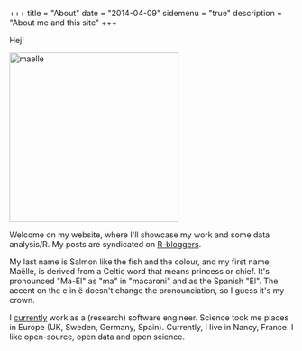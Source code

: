 +++
title = "About"
date = "2014-04-09"
sidemenu = "true"
description = "About me and this site"
+++

Hej! 

<img src="{{ .Site.BaseURL }}img/barbie_office.jpg" alt="maelle" width="300">

Welcome on my website, where I'll showcase my work and some data analysis/R. My posts are syndicated on <a href="http://www.r-bloggers.com/">R-bloggers</a>.

My last name is Salmon like the fish and the colour, and my first name, Maëlle, is derived from a Celtic word that means princess or chief. It's pronounced "Ma-El" as "ma" in "macaroni" and as the Spanish "El". The accent on the e in ë doesn't change the pronounciation, so I guess it's my crown.

I [currently](http://www.masalmon.eu/bio/) work as a (research) software engineer. Science took me places in Europe (UK, Sweden, Germany, Spain). Currently, I live in Nancy, France. I like open-source, open data and open science.